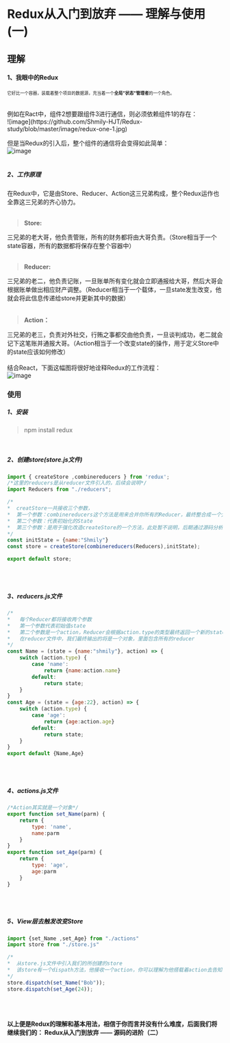 # Redux从入门到放弃 —— 理解与使用(一)


## 理解
#### 1、我眼中的Redux
<font size=1>它好比一个容器，装载着整个项目的数据源，充当着一个**全局"状态"管理者**的一个角色。</font>
    
</br>
例如在Ract中，组件2想要跟组件3进行通信，则必须依赖组件1的存在：</br>
![image](https://github.com/Shmily-HJT/Redux-study/blob/master/image/redux-one-1.jpg)
</br>

但是当Redux的引入后，整个组件的通信将会变得如此简单：</br>
![image](https://github.com/Shmily-HJT/Redux-study/blob/master/image/redux-one-2.jpg)
</br>
</br>

##### 2、工作原理
在Redux中，它是由Store、Reducer、Action这三兄弟构成，整个Redux运作也全靠这三兄弟的齐心协力。
</br>
</br>
> **Store:** 

三兄弟的老大哥，他负责管账，所有的财务都将由大哥负责。（Store相当于一个state容器，所有的数据都将保存在整个容器中）
</br>
</br>
> **Reducer:** 

三兄弟的老二，他负责记账，一旦账单所有变化就会立即通报给大哥，然后大哥会根据账单做出相应财产调整。（Reducer相当于一个载体，一旦state发生改变，他就会将此信息传递给store并更新其中的数据）
</br>
</br>
> **Action：** 

三兄弟的老三，负责对外社交，行贿之事都交由他负责，一旦谈判成功，老二就会记下这笔账并通报大哥。（Action相当于一个改变state的操作，用于定义Store中的state应该如何修改）
</br>
</br>
结合React，下面这幅图将很好地诠释Redux的工作流程：</br>
![image](https://github.com/Shmily-HJT/Redux-study/blob/master/image/redux-one-3.jpg)



### 使用
##### 1、安装
> npm install redux

</br>

##### 2、创建store(store.js文件)
```javascript
import { createStore ,combinereducers } from 'redux';
/*这里的reducers是从reducer文件引入的，后续会说明*/
import Reducers from "./reducers";

/*
*  creatStore一共接收三个参数，
*  第一个参数：combinereducers这个方法是用来合并你所有的Reducer，最终整合成一个大的Reducer传入Store
*  第二个参数：代表初始化的State
*  第三个参数：是用于强化改造createStore的一个方法，此处暂不说明，后期通过源码分析你将有深刻体会
*/
const initState = {name:"Shmily"}
const store = createStore(combinereducers(Reducers),initState);

export default store;
```
</br>
</br>

##### 3、reducers.js文件
```javascript
/*
*	每个Reducer都将接收两个参数
*	第一个参数代表初始值state
*	第二个参数是一个action，Reducer会根据action.type的类型最终返回一个新的state去覆盖以前的state
*	在reducer文件中，我们最终输出的将是一个对象，里面包含所有的reducer
*/
const Name = (state = {name:"shmily"}, action) => {
    switch (action.type) {
        case 'name':
            return {name:action.name}
        default:
            return state;
    }
}
const Age = (state = {age:22}, action) => {
    switch (action.type) {
        case 'age':
            return {age:action.age}
        default:
            return state;
    }
}
export default {Name,Age}
```
</br>
</br>

##### 4、actions.js文件
```javascript
/*Action其实就是一个对象*/
export function set_Name(parm) {
    return {
        type: 'name',
        name:parm
    }
}
export function set_Age(parm) {
    return {
        type: 'age',
        age:parm
    }
}
```
</br>
</br>

##### 5、View层去触发改变Store
```javascript
import {set_Name ,set_Age} from "./actions"
import store from "./store.js"

/*
*  从store.js文件中引入我们的所创建的store
*  该store有一个dispath方法，他接收一个action，你可以理解为他搭载着action去告知reducer应该如何更新state
*/
store.dispatch(set_Name("Bob"));
store.dispatch(set_Age(24));
```
</br>
</br>


**以上便是Redux的理解和基本用法，相信于你而言并没有什么难度，后面我们将继续我们的： Redux从入门到放弃 —— 源码的进阶（二）**


